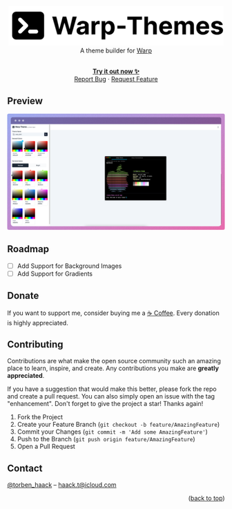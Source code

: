 <a name="readme-top"></a>
<br />

<div align="center">
  <a href="https://warp-themes.com">
    <img src=".github/assets/logo.svg" alt="Warp-Themes" width="500">
  </a>
  <br />
  A theme builder for <a href="https://warp.dev">Warp</a>
  <p>
    <br />
    <a href="https://warp-themes.com"><strong>Try it out now ✨</strong></a>
    <br/>
    <a href="https://github.com/trbnhck/warp-themes/issues">Report Bug</a>
    ·
    <a href="https://github.com/trbnhck/warp-themes/issues">Request Feature</a>
  </p>
</div>

## Preview

<a href="https://warp-themes.com">
  <img src=".github/assets/screenshot.png" alt="Warp-Themes">
</a>

## Roadmap

-   [ ] Add Support for Background Images
-   [ ] Add Support for Gradients

## Donate

If you want to support me, consider buying me a [☕️ Coffee](https://www.buymeacoffee.com/haack).
Every donation is highly appreciated.

## Contributing

Contributions are what make the open source community such an amazing place to learn, inspire, and create. Any contributions you make are **greatly appreciated**.

If you have a suggestion that would make this better, please fork the repo and create a pull request. You can also simply open an issue with the tag "enhancement".
Don't forget to give the project a star! Thanks again!

1. Fork the Project
2. Create your Feature Branch (`git checkout -b feature/AmazingFeature`)
3. Commit your Changes (`git commit -m 'Add some AmazingFeature'`)
4. Push to the Branch (`git push origin feature/AmazingFeature`)
5. Open a Pull Request

## Contact

[@torben_haack](https://twitter.com/torben_haack) – haack.t@icloud.com

<p align="right">(<a href="#readme-top">back to top</a>)</p>
